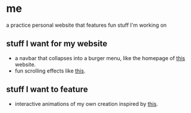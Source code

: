 # me
a practice personal website that features fun stuff I'm working on

## stuff I want for my website
* a navbar that collapses into a burger menu, like the homepage of [this](https://www.teachersguild.org) website.
* fun scrolling effects like [this](https://www.joshuamccartney.com).

## stuff I want to feature
* interactive animations of my own creation inspired by [this](https://p5js.org/examples/simulate-flocking.html).
